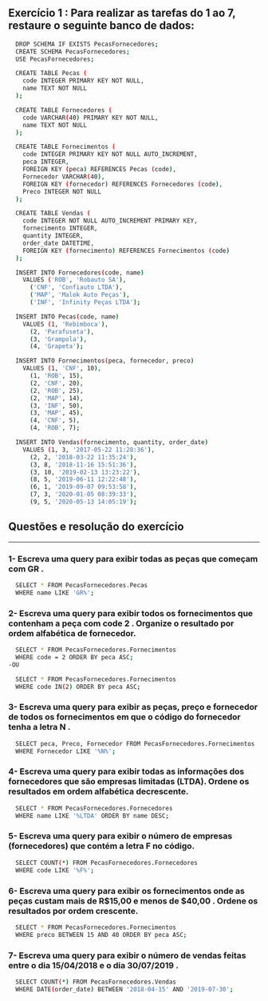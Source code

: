 ## Exercício 1 : Para realizar as tarefas do 1 ao 7, restaure o seguinte banco de dados:
```bash
  DROP SCHEMA IF EXISTS PecasFornecedores;
  CREATE SCHEMA PecasFornecedores;
  USE PecasFornecedores;

  CREATE TABLE Pecas (
    code INTEGER PRIMARY KEY NOT NULL,
    name TEXT NOT NULL
  );

  CREATE TABLE Fornecedores (
    code VARCHAR(40) PRIMARY KEY NOT NULL,
    name TEXT NOT NULL
  );

  CREATE TABLE Fornecimentos (
    code INTEGER PRIMARY KEY NOT NULL AUTO_INCREMENT,
    peca INTEGER,
    FOREIGN KEY (peca) REFERENCES Pecas (code),
    Fornecedor VARCHAR(40),
    FOREIGN KEY (fornecedor) REFERENCES Fornecedores (code),
    Preco INTEGER NOT NULL
  );

  CREATE TABLE Vendas (
    code INTEGER NOT NULL AUTO_INCREMENT PRIMARY KEY,
    fornecimento INTEGER,
    quantity INTEGER,
    order_date DATETIME,
    FOREIGN KEY (fornecimento) REFERENCES Fornecimentos (code)
  );

  INSERT INTO Fornecedores(code, name)
    VALUES ('ROB', 'Robauto SA'),
      ('CNF', 'Confiauto LTDA'),
      ('MAP', 'Malok Auto Peças'),
      ('INF', 'Infinity Peças LTDA');

  INSERT INTO Pecas(code, name)
    VALUES (1, 'Rebimboca'),
      (2, 'Parafuseta'),
      (3, 'Grampola'),
      (4, 'Grapeta');

  INSERT INTO Fornecimentos(peca, fornecedor, preco)
    VALUES (1, 'CNF', 10),
      (1, 'ROB', 15),
      (2, 'CNF', 20),
      (2, 'ROB', 25),
      (2, 'MAP', 14),
      (3, 'INF', 50),
      (3, 'MAP', 45),
      (4, 'CNF', 5),
      (4, 'ROB', 7);

  INSERT INTO Vendas(fornecimento, quantity, order_date)
    VALUES (1, 3, '2017-05-22 11:28:36'),
      (2, 2, '2018-03-22 11:35:24'),
      (3, 8, '2018-11-16 15:51:36'),
      (3, 10, '2019-02-13 13:23:22'),
      (8, 5, '2019-06-11 12:22:48'),
      (6, 1, '2019-09-07 09:53:58'),
      (7, 3, '2020-01-05 08:39:33'),
      (9, 5, '2020-05-13 14:05:19');
```

## Questões e resolução do exercício
___
### 1- Escreva uma query para exibir todas as peças que começam com GR .
```bash
  SELECT * FROM PecasFornecedores.Pecas
  WHERE name LIKE 'GR%';
```
### 2- Escreva uma query para exibir todos os fornecimentos que contenham a peça com code 2 . Organize o resultado por ordem alfabética de fornecedor.
```bash
  SELECT * FROM PecasFornecedores.Fornecimentos
  WHERE code = 2 ORDER BY peca ASC;
-OU

  SELECT * FROM PecasFornecedores.Fornecimentos
  WHERE code IN(2) ORDER BY peca ASC;
```
### 3- Escreva uma query para exibir as peças, preço e fornecedor de todos os fornecimentos em que o código do fornecedor tenha a letra N .
```bash
  SELECT peca, Preco, Fornecedor FROM PecasFornecedores.Fornecimentos
  WHERE Fornecedor LIKE '%N%';
```
### 4- Escreva uma query para exibir todas as informações dos fornecedores que são empresas limitadas (LTDA). Ordene os resultados em ordem alfabética decrescente.
```bash
  SELECT * FROM PecasFornecedores.Fornecedores
  WHERE name LIKE '%LTDA' ORDER BY name DESC;
```
### 5- Escreva uma query para exibir o número de empresas (fornecedores) que contém a letra F no código.
```bash
  SELECT COUNT(*) FROM PecasFornecedores.Fornecedores
  WHERE code LIKE '%F%';
```
### 6- Escreva uma query para exibir os fornecimentos onde as peças custam mais de R$15,00 e menos de $40,00 . Ordene os resultados por ordem crescente.
```bash
  SELECT * FROM PecasFornecedores.Fornecimentos
  WHERE preco BETWEEN 15 AND 40 ORDER BY peca ASC;
```
### 7- Escreva uma query para exibir o número de vendas feitas entre o dia 15/04/2018 e o dia 30/07/2019 .
```bash
  SELECT COUNT(*) FROM PecasFornecedores.Vendas
  WHERE DATE(order_date) BETWEEN '2018-04-15' AND '2019-07-30';
```